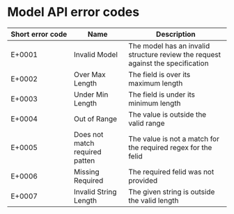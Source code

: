 # Model API error codes

| Short&nbsp;error&nbsp;code | Name | Description |
| -------- | -------- | -------- |
| E+0001 | Invalid Model | The model has an invalid structure review the request against the specification |
| E+0002 | Over Max Length | The field is over its maximum length |
| E+0003 | Under Min Length | The field is under its minimum length |
| E+0004 | Out of Range | The value is outside the valid range |
| E+0005 | Does not match required patten | The value is not a match for the required regex for the felid |
| E+0006 | Missing Required | The required felid was not provided |
| E+0007 | Invalid String Length | The given string is outside the valid length |